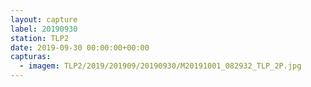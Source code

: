 ```yaml
---
layout: capture
label: 20190930
station: TLP2
date: 2019-09-30 00:00:00+00:00
capturas:
  - imagem: TLP2/2019/201909/20190930/M20191001_082932_TLP_2P.jpg
---
```

